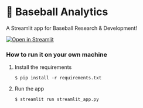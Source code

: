 # 🎈 Baseball Analytics

A Streamlit app for Baseball Research & Development!

[![Open in Streamlit](https://static.streamlit.io/badges/streamlit_badge_black_white.svg)](https://baseball-analytics.streamlit.app/)

### How to run it on your own machine

1. Install the requirements

   ```
   $ pip install -r requirements.txt
   ```

2. Run the app

   ```
   $ streamlit run streamlit_app.py
   ```
